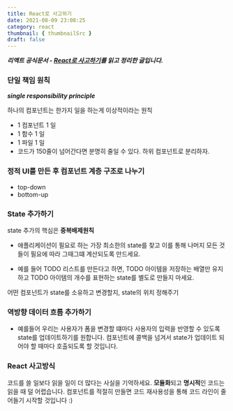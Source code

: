 ```yaml
---
title: React로 사고하기
date: 2021-08-09 23:08:25
category: react
thumbnail: { thumbnailSrc }
draft: false
---
```


_**리액트 공식문서 - [React로 사고하기](https://ko.reactjs.org/docs/thinking-in-react.html)를 읽고 정리한 글입니다.**_

### 단일 책임 원칙
**_single responsibility principle_**

하나의 컴포넌트는 한가지 일을 하는게 이상적이라는 원칙
- 1 컴포넌트 1 일
- 1 함수 1 일
- 1 파일 1 일
- 코드가 150줄이 넘어간다면 분명히 줄일 수 있다. 하위 컴포넌트로 분리하자. 

### 정적 UI를 만든 후 컴포넌트 계층 구조로 나누기
- top-down
- bottom-up

### State 추가하기
 state 추가의 핵심은 **중복배제원칙**
- 애플리케이션이 필요로 하는 가장 최소한의 state를 찾고 이를 통해 나머지 모든 것들이 필요에 따라 그때그떄 계산되도록 만드세요.


- 예를 들어 TODO 리스트를 만든다고 하면, TODO 아이템을 저장하는 배열만 유지하고 TODO 아이템의 개수를 표현하는 state를 별도로 만들지 마세요.
 
어떤 컴포넌트가 state를 소유하고 변경할지, state의 위치 정해주기

### 역방향 데이터 흐름 추가하기
- 예를들어 우리는 사용자가 폼을 변경할 떄마다 사용자의 입력을 반영할 수 있도록 state를 업데이트하기를 원합니다.
컴포넌트에 콜백을 넘겨서 state가 업데이트 되어야 할 때마다 호출되도록 할 것입니다. 

### React 사고방식
코드를 쓸 일보다 읽을 일이 더 많다는 사실을 기억하세요. 
**모듈화**되고 **명시적**인 코드는 읽을 때 덜 어렵습니다.
컴포넌트를 적절히 만들면 코드 재사용성을 통해 코드 라인이 줄어들기 시작할 것입니다 :)
